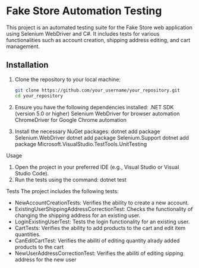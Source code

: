 # Fake Store Automation Testing

This project is an automated testing suite for the Fake Store web application using Selenium WebDriver and C#. It includes tests for various functionalities such as account creation, shipping address editing, and cart management.

## Installation

1. Clone the repository to your local machine:

   ```bash
   git clone https://github.com/your_username/your_repository.git
   cd your_repository
2. Ensure you have the following dependencies installed:
.NET SDK (version 5.0 or higher)
Selenium WebDriver for browser automation
ChromeDriver for Google Chrome automation
3. Install the necessary NuGet packages:
   dotnet add package Selenium.WebDriver
   dotnet add package Selenium.Support
   dotnet add package Microsoft.VisualStudio.TestTools.UnitTesting

Usage
1. Open the project in your preferred IDE (e.g., Visual Studio or Visual Studio Code).
2. Run the tests using the command:
      dotnet test

Tests
The project includes the following tests:
 - NewAccountCreationTests: Verifies the ability to create a new account.
 - ExistingUserShippingAddressCorrectionTest: Checks the functionality of changing the shipping address for an existing user.
 - LoginExistingUserTest: Tests the login functionality for an existing user.
 - CartTests: Verifies the ability to add products to the cart and edit item quantities.
 - CanEditCartTest: Verifies the abiliti of editing quantity alrady added products to the cart
 - NewUserAddressCorrectionTest: Verifies the abiliti of editing sipping address for the new user
